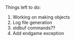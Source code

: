 Things left to do:
1. Working on making objects
2. Log file generation
3. stdbuf commands??
4. Add endgame exception

